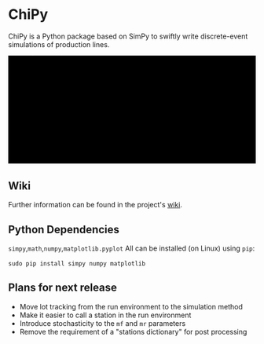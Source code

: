 # ChiPy
ChiPy is a Python package based on SimPy to swiftly write discrete-event simulations of production lines.

![test](/graphics/test.gif)

## Wiki
Further information can be found in the project's [wiki](https://github.com/JelleLa/ChiPy/wiki).

## Python Dependencies
`simpy`,`math`,`numpy`,`matplotlib.pyplot`
All can be installed (on Linux) using `pip`:
```
sudo pip install simpy numpy matplotlib
```
## Plans for next release
* Move lot tracking from the run environment to the simulation method
* Make it easier to call a station in the run environment
* Introduce stochasticity to the `mf` and `mr` parameters
* Remove the requirement of a "stations dictionary" for post processing
